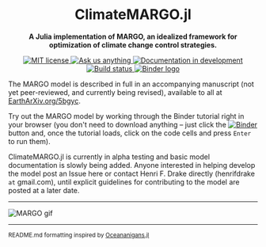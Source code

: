 <!-- Title -->
<h1 align="center">
  ClimateMARGO.jl
</h1>

<!-- description -->
<p align="center">
  <strong> A Julia implementation of <b>MARGO</b>, an idealized framework for optimization of climate change control strategies.</strong>
</p>

<!-- Information badges -->
<p align="center">
  <a href="https://mit-license.org">
    <img alt="MIT license" src="https://img.shields.io/badge/License-MIT-blue.svg?style=flat-square">
  </a>
  <a href="https://github.com/hdrake/ClimateMARGO.jl/issues/new">
    <img alt="Ask us anything" src="https://img.shields.io/badge/Ask%20us-anything-1abc9c.svg?style=flat-square">
  </a>
  <a href="https://hdrake.github.io/ClimateMARGO.jl/dev/">
    <img alt="Documentation in development" src="https://img.shields.io/badge/docs-latest-blue.svg?style=flat-square">
  </a>
  <a href="https://travis-ci.org/hdrake/ClimateMARGO.jl">
    <img alt="Build status" src="https://travis-ci.org/hdrake/ClimateMARGO.jl.svg?branch=master">
  </a>
  <a href="https://mybinder.org/v2/gh/hdrake/ClimateMARGO.jl/master?filepath=examples%2Ftutorial.ipynb">
    <img alt="Binder logo" src="https://mybinder.org/badge_logo.svg">
  </a>

</p>

<!-- CI/CD badges -->

The MARGO model is described in full in an accompanying manuscript (not yet peer-reviewed, and currently being revised), available to all at [EarthArXiv.org/5bgyc](https://eartharxiv.org/5bgyc/).

Try out the MARGO model by working through the Binder tutorial right in your browser (you don't need to download anything – just click the [![Binder](https://mybinder.org/badge_logo.svg)](https://mybinder.org/v2/gh/hdrake/ClimateMARGO.jl/master?filepath=examples%2Ftutorial.ipynb) button and, once the tutorial loads, click on the code cells and press ``Enter`` to run them).

ClimateMARGO.jl is currently in alpha testing and basic model documentation is slowly being added. Anyone interested in helping develop the model post an Issue here or contact Henri F. Drake directly (henrifdrake `at` gmail.com), until explicit guidelines for contributing to the model are posted at a later date.

<hr>

![MARGO gif](https://raw.githubusercontent.com/hdrake/ClimateMARGO.jl/master/docs/src/MARGO_interactive.gif)

----
<small>README.md formatting inspired by [Oceananigans.jl](https://github.com/CliMA/Oceananigans.jl)</small>
